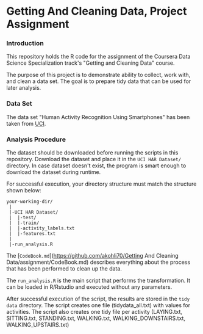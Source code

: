 Getting And Cleaning Data, Project Assignment
===================================

### Introduction

This repository holds the R code for the assignment of the Coursera Data Science Specialization track's "Getting and Cleaning Data" course.

The purpose of this project is to demonstrate ability to collect, work with, and clean a data set. The goal is to prepare tidy data that can be used for later analysis.

### Data Set

The data set "Human Activity Recognition Using Smartphones" has been taken from [UCI](http://archive.ics.uci.edu/ml/datasets/Human+Activity+Recognition+Using+Smartphones).

### Analysis Procedure

The dataset should be downloaded before running the scripts in this repository. Download the dataset and place it in the `UCI HAR Dataset/` directory. In case dataset doesn't exist, the program is smart enough to download the dataset during runtime.

For successful execution, your directory structure must match the structure shown below:

```
your-working-dir/
 |
 |-UCI HAR Dataset/
 |  |-test/
 |  |-train/
 |  |-activity_labels.txt
 |  |-features.txt
 | 
 |-run_analysis.R 

```

The [`CodeBook.md`](https://github.com/akohli70/Getting And Cleaning Data/assignment/CodeBook.md) describes everything about the process that has been performed to clean up the data.

The `run_analysis.R` is the main script that performs the transformation. It can be loaded in R/Rstudio and executed without any parameters.

After successful execution of the script, the results are stored in the `tidy data` directory. The script creates one file (tidydata_all.txt) with values for activities.  The script also creates one tidy file per activity (LAYING.txt, SITTING.txt, STANDING.txt, WALKING.txt, WALKING_DOWNSTAIRS.txt, WALKING_UPSTAIRS.txt)
